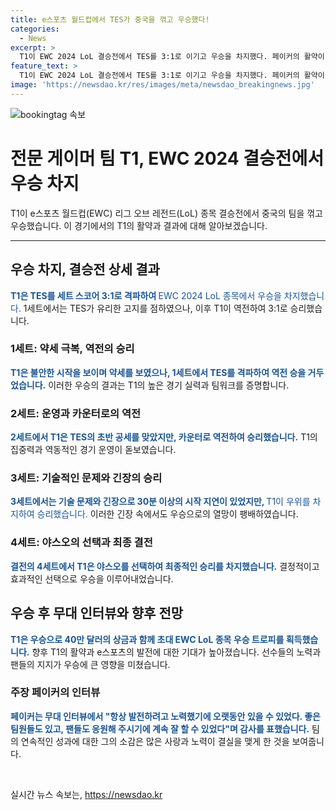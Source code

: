 ```yaml
---
title: e스포츠 월드컵에서 TES가 중국을 꺾고 우승했다!
categories:
  - News
excerpt: >
  T1이 EWC 2024 LoL 결승전에서 TES를 3:1로 이기고 우승을 차지했다. 페이커의 활약이 빛나며 T1은 초반에는 불안한 모습을 보였지만, 집중력과 기술로 역전에 성공했다. 경기는 기술 문제로 지연되기도 했지만 T1은 결국 우승을 차지했다. 우승으로 40만 달러의 상금과 우승 트로피를 획들었으며, 페이커는 팬과 팀원들에게 감사를 표했다.
feature_text: >
  T1이 EWC 2024 LoL 결승전에서 TES를 3:1로 이기고 우승을 차지했다. 페이커의 활약이 빛나며 T1은 초반에는 불안한 모습을 보였지만, 집중력과 기술로 역전에 성공했다. 경기는 기술 문제로 지연되기도 했지만 T1은 결국 우승을 차지했다. 우승으로 40만 달러의 상금과 우승 트로피를 획들었으며, 페이커는 팬과 팀원들에게 감사를 표했다.
image: 'https://newsdao.kr/res/images/meta/newsdao_breakingnews.jpg'
---
```


<p><img src="https://newsdao.kr/res/images/meta/newsdao_breakingnews.jpg" alt="bookingtag 속보" /></p>

<h1>전문 게이머 팀 T1, EWC 2024 결승전에서 우승 차지</h1>

<p data-ke-size="size16">T1이 e스포츠 월드컵(EWC) 리그 오브 레전드(LoL) 종목 결승전에서 중국의 팀을 꺾고 우승했습니다. 이 경기에서의 T1의 활약과 결과에 대해 알아보겠습니다.</p>

<hr>

<h2 data-ke-size="size26">우승 차지, 결승전 상세 결과</h2>

<p><b><span style="color: #1a5490;">T1은 TES를 세트 스코어 3:1로 격파하여 </span></b><span style="color: #1a5490;">EWC 2024 LoL 종목에서 우승을 차지했습니다.</span> 1세트에서는 TES가 유리한 고지를 점하였으나, 이후 T1이 역전하여 3:1로 승리했습니다.</p>

<h3>1세트: 약세 극복, 역전의 승리</h3>

<p><b><span style="color: #1a5490;">T1은 불안한 시작을 보이며 약세를 보였으나, 1세트에서 TES를 격파하여 역전 승을 거두었습니다.</span></b> 이러한 우승의 결과는 T1의 높은 경기 실력과 팀워크를 증명합니다.</p>

<h3>2세트: 운영과 카운터로의 역전</h3>

<p><b><span style="color: #1a5490;">2세트에서 T1은 TES의 초반 공세를 맞았지만, 카운터로 역전하여 승리했습니다.</span></b> T1의 집중력과 역동적인 경기 운영이 돋보였습니다.</p>

<h3>3세트: 기술적인 문제와 긴장의 승리</h3>

<p><b><span style="color: #1a5490;">3세트에서는 기술 문제와 긴장으로 30분 이상의 시작 지연이 있었지만, </span></b><span style="color: #1a5490;">T1이 우위를 차지하여 승리했습니다.</span> 이러한 긴장 속에서도 우승으로의 열망이 팽배하였습니다.</p>

<h3>4세트: 야스오의 선택과 최종 결전</h3>

<p><b><span style="color: #1a5490;">결전의 4세트에서 T1은 야스오를 선택하여 최종적인 승리를 차지했습니다.</span></b> 결정적이고 효과적인 선택으로 우승을 이루어내었습니다.</p>

<h2 data-ke-size="size26">우승 후 무대 인터뷰와 향후 전망</h2>

<p><b><span style="color: #1a5490;">T1은 우승으로 40만 달러의 상금과 함께 초대 EWC LoL 종목 우승 트로피를 획득했습니다.</span></b> 향후 T1의 활약과 e스포츠의 발전에 대한 기대가 높아졌습니다. 선수들의 노력과 팬들의 지지가 우승에 큰 영향을 미쳤습니다.</p>

<h3>주장 페이커의 인터뷰</h3>

<p><b><span style="color: #1a5490;">페이커는 무대 인터뷰에서 "항상 발전하려고 노력했기에 오랫동안 있을 수 있었다. 좋은 팀원들도 있고, 팬들도 응원해 주시기에 계속 잘 할 수 있었다"며 감사를 표했습니다.</span></b> 팀의 연속적인 성과에 대한 그의 소감은 많은 사랑과 노력이 결실을 맺게 한 것을 보여줍니다.</p>

<p data-ke-size="size16">&nbsp;</p>
실시간 뉴스 속보는, <a href="https://newsdao.kr" rel="dofollow">https://newsdao.kr</a>


